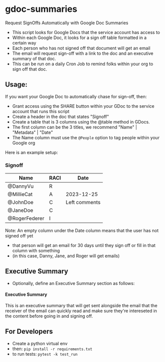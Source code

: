 # gdoc-summaries
Request SignOffs Automatically with Google Doc Summaries

- This script looks for Google Docs that the service account has access to
- Within each Google Doc, it looks for a sign off table formatted in a certain way
- Each person who has not signed off that document will get an email
- The email will request sign-off with a link to the doc and an executive summary of that doc.
- This can be run on a daily Cron Job to remind folks within your org to sign off that doc.


## Usage:
If you want your Google Doc to automatically chase for sign-off, then:
- Grant access using the SHARE button within your GDoc to the service account that runs this script
- Create a header in the doc that states "Signoff"
- Create a table that is 3 columns using the @table method in GDocs. 
- The first column can be the 3 titles, we recommend "Name" | "Metadata" | "Date"
- The Name column must use the `@People` option to tag people within your Google org

Here is an example setup:

### Signoff
| Name | RACI | Date |  
| -------- | -------- | -------- |  
|  @DannyVu  |  R  |    |  
|  @MillieCat  |  A  |  2023-12-25  |  
|  @JohnDoe  |  C  |  Left comments  |  
|  @JaneDoe |  C |   |  
|  @RogerFederer |  I |   |  


Note: An empty column under the Date column means that the user has not signed off yet
- that person will get an email for 30 days until they sign off or fill in that column with something
- (in this case, Danny, Jane, and Roger will get emails)


## Executive Summary
- Optionally, define an Executive Summary section as follows:

#### Executive Summary
This is an executive summary that will get sent alongside the email that the 
receiver of the email can quickly read and make sure they're intereseted in the content
before going in and signing off.


## For Developers
- Create a python virtual env
- then: `pip install -r requirements.txt`
- to run tests: `pytest -k test_run`